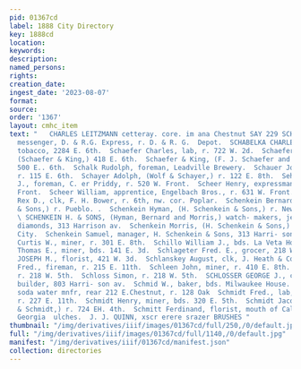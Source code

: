 ```yaml
---
pid: 01367cd
label: 1888 City Directory
key: 1888cd
location: 
keywords: 
description: 
named_persons: 
rights: 
creation_date: 
ingest_date: '2023-08-07'
format: 
source: 
order: '1367'
layout: cmhc_item
text: "   CHARLES LEITZMANN cetteray. core. im ana Chestnut SAY 229 SCH Sayre Hallett,
  messenger, D. & R.G. Express, r. D. & R. G.  Depot.  SCHABELKA CHARLES, cigars and
  tobacco, 2284 E. 6th.  Schaefer Charles, lab, r. 722 W. 2d.  Schaefer Fred. J.,
  (Schaefer & King,) 418 E. 6th.  Schaefer & King, (F. J. Schaefer and L. King,) bakery,
  500 E.. 6th.  Schalk Rudolph, foreman, Leadville Brewery.  Schauer Joseph H., barber,
  r. 115 E. 6th.  Schayer Adolph, (Wolf & Schayer,) r. 122 E. 8th.  Seheer Charles
  J., foreman, C. er Priddy, r. 520 W. Front.  Scheer Henry, expressman, r. 631 W.
  Front.  Scheer William, apprentice, Engelbach Bros., r. 631 W. Front.  Scheiber
  Rex D., clk, F. H. Bower, r. 6th, nw. cor. Poplar.  Schenkein Bernard, (H. Schenkein
  & Sons,) r. Pueblo. .  Schenkein Hyman, (H. Schenkein & Sons,) r. New York City.
  \ SCHENKEIN H. & SONS, (Hyman, Bernard and Morris,) watch- makers, jewelers and
  diamonds, 313 Harrison av.  Schenkein Morris, (H. Schenkein & Sons,) r. New York
  City.  Schenkein Samuel, manager, H. Schenkein & Sons, 313 Harri- son av.  Schermerhorn
  Curtis W., miner, r. 301 E. 8th.  Schillo William J., bds. La Veta House.  Schissler
  Thomas E., miner, bds. 141 E. 3d.  Schlageter Fred. E., grocer, 218 W. 4th.  SCHLAGETER
  JOSEPH M., florist, 421 W. 3d.  Schlanskey August, clk, J. Heath & Co.  Schiausser
  Fred., fireman, r. 215 E. 11th.  Schleen John, miner, r. 410 E. 8th.  Schloss Jacob,
  r. 218 W. 5th.  Schloss Simon, r. 218 W. 5th.  SCHLOSSER GEORGE J., carpenter and
  builder, 803 Harri- son av.  Schmid W., baker, bds. Milwaukee House.  Schmidt Frank,
  soda water mnfr, rear 212 E.Chestnut, r. 128 Oak  Schmidt Fred., lab, J. Marquart,
  r. 227 E. 11th.  Schmidt Henry, miner, bds. 320 E. 5th.  Schmidt Jacob, (Mangold
  & Schmidt,) r. 724 EH. 4th.  Schmitt Ferdinand, florist, mouth of California and
  Georgia  ulches.  J. J. QUINN, xscr erere srazer BRUSHES "
thumbnail: "/img/derivatives/iiif/images/01367cd/full/250,/0/default.jpg"
full: "/img/derivatives/iiif/images/01367cd/full/1140,/0/default.jpg"
manifest: "/img/derivatives/iiif/01367cd/manifest.json"
collection: directories
---
```

